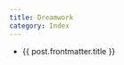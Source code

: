 ```yaml
---
title: Dreamwork
category: Index
---
```


<script lang="ts" setup>
import { data } from '../posts.data.ts'

const posts = data.filter(post => post.frontmatter.category === 'Dreamwork')
</script>

<ul>
  <li v-for="post of posts">
      <a :href="post.url">{{ post.frontmatter.title }}</a>
  </li>
</ul>
